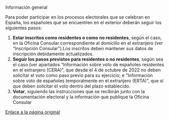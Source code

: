  Información general

  Para poder participar en los procesos electorales que se celebran en España, los españoles que se encuentren en el exterior deberán seguir los siguientes pasos:

 1. **Estar inscritos como residentes o como no residentes**, según el caso, en la Oficina Consular correspondiente al domicilio en el extranjero (ver “Inscripción Consular”).Los inscritos deben mantener sus datos de inscripción debidamente actualizados.
2. **Seguir los pasos previstos para residentes o no residentes**, según sea el caso (ver apartados “Información sobre voto de españoles residentes en el extranjero (CERA)”, que desde el 4 de octubre de 2022 no deben solicitar el voto como paso previo para su ejercicio; e “Información sobre voto de españoles temporalmente en el extranjero (ERTA)”, que sí que deben solicitar el voto dentro del plazo establecido.
3. **Votar**, siguiendo las instrucciones que se recibirán junto con la documentación electoral y la información que publique la Oficina Consular

  [Enlace a la página original](https://www.exteriores.gob.es/Consulados/amsterdam/es/ServiciosConsulares/Paginas/index.aspx?scco=Pa%C3%ADses+Bajos&scd=9&scca=Votar%20en%20Espa%C3%B1a&scs=Informaci%C3%B3n%20general)